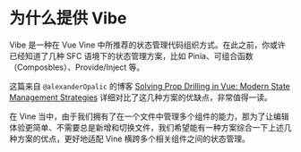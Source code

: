 # 为什么提供 Vibe

Vibe 是一种在 Vue Vine 中所推荐的状态管理代码组织方式。在此之前，你或许已经知道了几种 SFC 语境下的状态管理方案，比如 Pinia、可组合函数（Composbles）、Provide/Inject 等。

这篇来自 `@alexanderOpalic` 的博客 [Solving Prop Drilling in Vue: Modern State Management Strategies](https://alexop.dev/posts/solving-prop-drilling-in-vue) 详细对比了这几种方案的优缺点，非常值得一读。

在 Vine 当中，由于我们拥有了在一个文件中管理多个组件的能力，那为了让编辑体验更简单、不需要总是新增和切换文件，我们希望能有一种方案综合一下上述几种方案的优点，更好地适配 Vine 横跨多个相关组件之间的状态管理。
